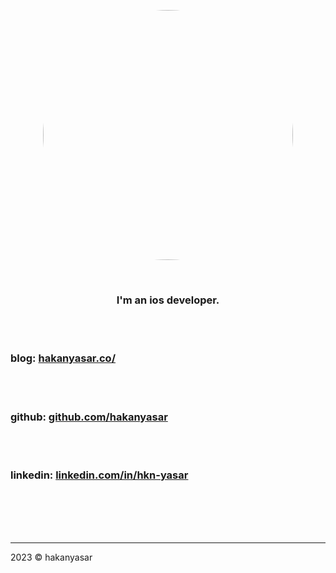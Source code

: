 <br><br>

<p align="center">
<img src="https://user-images.githubusercontent.com/6243566/212996083-e915d011-bbf8-4e7a-85d2-e9f4dbf3cb78.png" height="400" width="400" style="border-radius:50%" >
</p>
  
<br>
<h3 align="center">
I'm an ios developer. 
</h3>


<br><br>

<p align="center">

<h3>blog: <a href="https://www.hakanyasar.co/" align="center">hakanyasar.co/</a> </h3>

<br><br>

<h3>github: <a href="https://github.com/hakanyasar" align="center">github.com/hakanyasar</a> </h3>

<br><br>

<h3>linkedin: <a href="https://www.linkedin.com/in/hkn-yasar/" align="center">linkedin.com/in/hkn-yasar</a> </h3>

</p>  
  
<br><br><br><br>

***
2023 © hakanyasar
